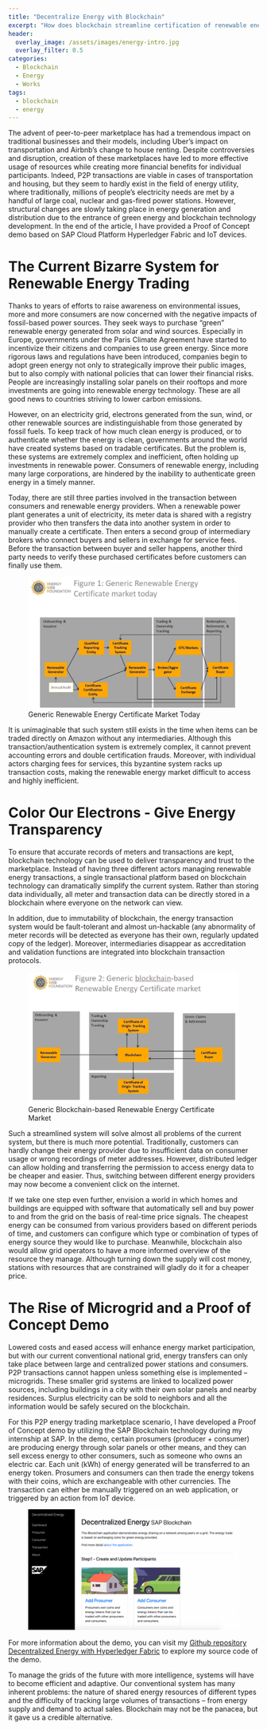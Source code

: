 ```yaml
---
title: "Decentralize Energy with Blockchain"
excerpt: "How does blockchain streamline certification of renewable energy?"
header:
  overlay_image: /assets/images/energy-intro.jpg
  overlay_filter: 0.5
categories:
  - Blockchain
  - Energy
  - Works
tags:
  - blockchain
  - energy
---
```


The advent of peer-to-peer marketplace has had a tremendous impact on traditional businesses and their models, including Uber’s impact on transportation and Airbnb’s change to house renting. Despite controversies and disruption, creation of these marketplaces have led to more effective usage of resources while creating more financial benefits for individual participants. Indeed, P2P transactions are viable in cases of transportation and housing, but they seem to hardly exist in the field of energy utility, where traditionally, millions of people’s electricity needs are met by a handful of large coal, nuclear and gas-fired power stations. However, structural changes are slowly taking place in energy generation and distribution due to the entrance of green energy and blockchain technology development. In the end of the article, I have provided a Proof of Concept demo based on SAP Cloud Platform Hyperledger Fabric and IoT devices.

# The Current Bizarre System for Renewable Energy Trading

Thanks to years of efforts to raise awareness on environmental issues, more and more consumers are now concerned with the negative impacts of fossil-based power sources. They seek ways to purchase “green” renewable energy generated from solar and wind sources. Especially in Europe, governments under the Paris Climate Agreement have started to incentivize their citizens and companies to use green energy. Since more rigorous laws and regulations have been introduced, companies begin to adopt green energy not only to strategically improve their public images, but to also comply with national policies that can lower their financial risks. People are increasingly installing solar panels on their rooftops and more investments are going into renewable energy technology. These are all good news to countries striving to lower carbon emissions.

However, on an electricity grid, electrons generated from the sun, wind, or other renewable sources are indistinguishable from those generated by fossil fuels. To keep track of how much clean energy is produced, or to authenticate whether the energy is clean, governments around the world have created systems based on tradable certificates. But the problem is, these systems are extremely complex and inefficient, often holding up investments in renewable power. Consumers of renewable energy, including many large corporations, are hindered by the inability to authenticate green energy in a timely manner.

Today, there are still three parties involved in the transaction between consumers and renewable energy providers. When a renewable power plant generates a unit of electricity, its meter data is shared with a registry provider who then transfers the data into another system in order to manually create a certificate. Then enters a second group of intermediary brokers who connect buyers and sellers in exchange for service fees. Before the transaction between buyer and seller happens, another third party needs to verify these purchased certificates before customers can finally use them.

<figure>
	<a href="/assets/images/current-system-energy.jpg"><img src="/assets/images/current-system-energy.jpg"></a>
  <figcaption>Generic Renewable Energy Certificate Market Today</figcaption>
</figure>

It is unimaginable that such system still exists in the time when items can be traded directly on Amazon without any intermediaries. Although this transaction/authentication system is extremely complex, it cannot prevent accounting errors and double certification frauds. Moreover, with individual actors charging fees for services, this byzantine system racks up transaction costs, making the renewable energy market difficult to access and highly inefficient.

# Color Our Electrons - Give Energy Transparency

To ensure that accurate records of meters and transactions are kept, blockchain technology can be used to deliver transparency and trust to the marketplace. Instead of having three different actors managing renewable energy transactions, a single transactional platform based on blockchain technology can dramatically simplify the current system. Rather than storing data individually, all meter and transaction data can be directly stored in a blockchain where everyone on the network can view.

In addition, due to immutability of blockchain, the energy transaction system would be fault-tolerant and almost un-hackable (any abnormality of meter records will be detected as everyone has their own, regularly updated copy of the ledger). Moreover, intermediaries disappear as accreditation and validation functions are integrated into blockchain transaction protocols.

<figure>
	<a href="/assets/images/new-system-energy.jpg"><img src="/assets/images/new-system-energy.jpg"></a>
  <figcaption>Generic Blockchain-based Renewable Energy Certificate Market</figcaption>
</figure>

Such a streamlined system will solve almost all problems of the current system, but there is much more potential. Traditionally, customers can hardly change their energy provider due to insufficient data on consumer usage or wrong recordings of meter addresses. However, distributed ledger can allow holding and transferring the permission to access energy data to be cheaper and easier. Thus, switching between different energy providers may now become a convenient click on the internet.

If we take one step even further, envision a world in which homes and buildings are equipped with software that automatically sell and buy power to and from the grid on the basis of real-time price signals. The cheapest energy can be consumed from various providers based on different periods of time, and customers can configure which type or combination of types of energy source they would like to purchase. Meanwhile, blockchain also would allow grid operators to have a more informed overview of the resource they manage. Although turning down the supply will cost money, stations with resources that are constrained will gladly do it for a cheaper price.

# The Rise of Microgrid and a Proof of Concept Demo

Lowered costs and eased access will enhance energy market participation, but with our current conventional national grid, energy transfers can only take place between large and centralized power stations and consumers. P2P transactions cannot happen unless something else is implemented – microgrids. These smaller grid systems are linked to localized power sources, including buildings in a city with their own solar panels and nearby residences. Surplus electricity can be sold to neighbors and all the information would be safely secured on the blockchain.

For this P2P energy trading marketplace scenario, I have developed a Proof of Concept demo by utilizing the SAP Blockchain technology during my internship at SAP. In the demo, certain prosumers (producer + consumer) are producing energy through solar panels or other means, and they can sell excess energy to other consumers, such as someone who owns an electric car. Each unit (kWh) of energy generated will be transferred to an energy token. Prosumers and consumers can then trade the energy tokens with their coins, which are exchangeable with other currencies. The transaction can either be manually triggered on an web application, or triggered by an action from IoT device.

<figure>
	<a href="/assets/images/blockchain-demo-start.png"><img src="/assets/images/blockchain-demo-start.png"></a>
</figure>

For more information about the demo, you can visit my [Github repository Decentralized Energy with Hyperledger Fabric](https://github.com/jlliao/Decentralized-Energy-Blockchain) to explore my source code of the demo.

To manage the grids of the future with more intelligence, systems will have to become efficient and adaptive. Our conventional system has many inherent problems: the nature of shared energy resources of different types and the difficulty of tracking large volumes of transactions – from energy supply and demand to actual sales. Blockchain may not be the panacea, but it gave us a credible alternative.